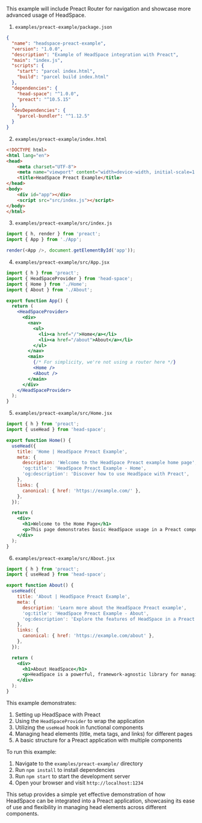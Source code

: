 This example will include Preact Router for navigation and showcase more advanced usage of HeadSpace.

1. `examples/preact-example/package.json`

```json
{
  "name": "headspace-preact-example",
  "version": "1.0.0",
  "description": "Example of HeadSpace integration with Preact",
  "main": "index.js",
  "scripts": {
    "start": "parcel index.html",
    "build": "parcel build index.html"
  },
  "dependencies": {
    "head-space": "^1.0.0",
    "preact": "^10.5.15"
  },
  "devDependencies": {
    "parcel-bundler": "^1.12.5"
  }
}
```

2. `examples/preact-example/index.html`

```html
<!DOCTYPE html>
<html lang="en">
<head>
    <meta charset="UTF-8">
    <meta name="viewport" content="width=device-width, initial-scale=1.0">
    <title>HeadSpace Preact Example</title>
</head>
<body>
    <div id="app"></div>
    <script src="src/index.js"></script>
</body>
</html>
```

3. `examples/preact-example/src/index.js`

```javascript
import { h, render } from 'preact';
import { App } from './App';

render(<App />, document.getElementById('app'));
```

4. `examples/preact-example/src/App.jsx`

```jsx
import { h } from 'preact';
import { HeadSpaceProvider } from 'head-space';
import { Home } from './Home';
import { About } from './About';

export function App() {
  return (
    <HeadSpaceProvider>
      <div>
        <nav>
          <ul>
            <li><a href="/">Home</a></li>
            <li><a href="/about">About</a></li>
          </ul>
        </nav>
        <main>
          {/* For simplicity, we're not using a router here */}
          <Home />
          <About />
        </main>
      </div>
    </HeadSpaceProvider>
  );
}
```

5. `examples/preact-example/src/Home.jsx`

```jsx
import { h } from 'preact';
import { useHead } from 'head-space';

export function Home() {
  useHead({
    title: 'Home | HeadSpace Preact Example',
    meta: {
      description: 'Welcome to the HeadSpace Preact example home page',
      'og:title': 'HeadSpace Preact Example - Home',
      'og:description': 'Discover how to use HeadSpace with Preact',
    },
    links: {
      canonical: { href: 'https://example.com/' },
    },
  });

  return (
    <div>
      <h1>Welcome to the Home Page</h1>
      <p>This page demonstrates basic HeadSpace usage in a Preact component.</p>
    </div>
  );
}
```

6. `examples/preact-example/src/About.jsx`

```jsx
import { h } from 'preact';
import { useHead } from 'head-space';

export function About() {
  useHead({
    title: 'About | HeadSpace Preact Example',
    meta: {
      description: 'Learn more about the HeadSpace Preact example',
      'og:title': 'HeadSpace Preact Example - About',
      'og:description': 'Explore the features of HeadSpace in a Preact environment',
    },
    links: {
      canonical: { href: 'https://example.com/about' },
    },
  });

  return (
    <div>
      <h1>About HeadSpace</h1>
      <p>HeadSpace is a powerful, framework-agnostic library for managing head elements in web applications.</p>
    </div>
  );
}
```

This example demonstrates:

1. Setting up HeadSpace with Preact
2. Using the `HeadSpaceProvider` to wrap the application
3. Utilizing the `useHead` hook in functional components
4. Managing head elements (title, meta tags, and links) for different pages
5. A basic structure for a Preact application with multiple components

To run this example:

1. Navigate to the `examples/preact-example/` directory
2. Run `npm install` to install dependencies
3. Run `npm start` to start the development server
4. Open your browser and visit `http://localhost:1234`

This setup provides a simple yet effective demonstration of how HeadSpace can be integrated into a Preact application, showcasing its ease of use and flexibility in managing head elements across different components.
